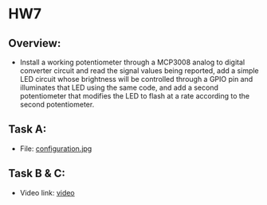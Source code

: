 # HW7
## Overview:
- Install a working potentiometer through a MCP3008 analog to digital converter circuit and read the signal
  values being reported, add a simple LED circuit whose brightness will be controlled
  through a GPIO pin and illuminates that LED using the same code, and add a second
  potentiometer that modifies the LED to flash at a rate according to the second
  potentiometer.

## Task A:
- File: [configuration.jpg](configuration.jpg)

## Task B & C:
- Video link: [video](https://www.dropbox.com/scl/fi/5o87d9imbyc6s1jdnl2dd/HW7_video.mp4?rlkey=lchf9ov0asirj8ytts5g699ju&st=ike0ph1v&dl=0)
